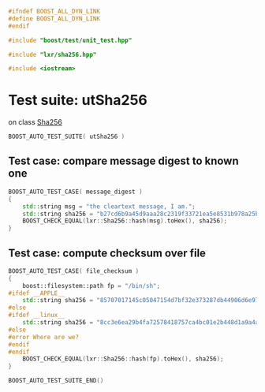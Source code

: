 ```cpp
#ifndef BOOST_ALL_DYN_LINK
#define BOOST_ALL_DYN_LINK
#endif

#include "boost/test/unit_test.hpp"

#include "lxr/sha256.hpp"

#include <iostream>
````

# Test suite: utSha256

on class [Sha256](../src/sha256.hpp.md)

```cpp
BOOST_AUTO_TEST_SUITE( utSha256 )
```
## Test case: compare message digest to known one
```cpp
BOOST_AUTO_TEST_CASE( message_digest )
{
	std::string msg = "the cleartext message, I am.";
	std::string sha256 = "b27cd6b9a45d9aaa28c2319f33721ea5e8531b978a25b9c52993b75d5e90ff96";
	BOOST_CHECK_EQUAL(lxr::Sha256::hash(msg).toHex(), sha256);
}
```

## Test case: compute checksum over file
```cpp
BOOST_AUTO_TEST_CASE( file_checksum )
{
	boost::filesystem::path fp = "/bin/sh";
#ifdef __APPLE__
	std::string sha256 = "85707017145c05047154d7bf32e373287db44906d6e97fb9c32f166aaceb62b7";
#else 
#ifdef __linux__
	std::string sha256 = "8cc3e6ea29b4fa72578418757ca4bc01e2b448d1a9a4af014e2527a04dafb8b8";
#else
#error Where are we?
#endif
#endif
	BOOST_CHECK_EQUAL(lxr::Sha256::hash(fp).toHex(), sha256);
}
```

```cpp
BOOST_AUTO_TEST_SUITE_END()
```
